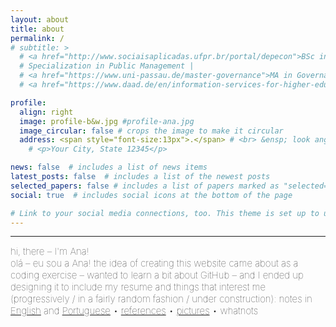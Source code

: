 ```yaml
---
layout: about
title: about
permalink: /
# subtitle: >
  # <a href="http://www.sociaisaplicadas.ufpr.br/portal/depecon">BSc in Economics</a> | 
  # Specialization in Public Management | 
  # <a href="https://www.uni-passau.de/master-governance">MA in Governance and Public Policy</a> | 
  # <a href="https://www.daad.de/en/information-services-for-higher-education-institutions/further-information-on-daad-programmes/ppgg/">DAAD Alumna (Helmut-Schmidt-Programme)</a>

profile:
  align: right
  image: profile-b&w.jpg #profile-ana.jpg
  image_circular: false # crops the image to make it circular
  address: <span style="font-size:13px">.</span> # <br> &ensp; look angry, but i'm super nice
    # <p>Your City, State 12345</p>

news: false  # includes a list of news items
latest_posts: false  # includes a list of the newest posts
selected_papers: false # includes a list of papers marked as "selected={true}"
social: true  # includes social icons at the bottom of the page

# Link to your social media connections, too. This theme is set up to use [Font Awesome icons](http://fortawesome.github.io/Font-Awesome/) and [Academicons](https://jpswalsh.github.io/academicons/), like the ones below. Add your Facebook, Twitter, LinkedIn, Google Scholar, or just disable all of them.
---
```


<hr>
<span style="font-size:15px;font-weight:lighter"> 
hi, there – I'm Ana! &emsp; <br> olá – eu sou a Ana!

<span style="font-size:15px;font-weight:lighter"> 
the idea of creating this website came about as a coding exercise – wanted to learn a bit about GitHub – and I ended up designing it to include my resume and things that interest me (progressively / in a fairly random fashion / under construction): notes in <a href="/blog/tag/english/">English</a> and <a href="/blog/tag/português">Portuguese</a> • <a href="/bookshelf">references</a> • <a href="/cards/photos">pictures</a> • whatnots

<!-- <span style="font-size:15px;font-weight:lighter"> 
But this is a page under construction, so please, bear with me :-) -->
